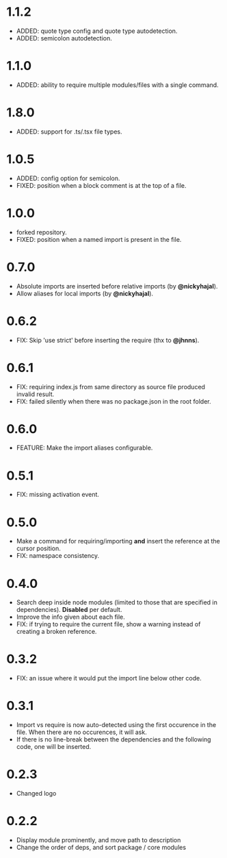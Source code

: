 # 1.1.2

- ADDED: quote type config and quote type autodetection.
- ADDED: semicolon autodetection.

# 1.1.0

- ADDED: ability to require multiple modules/files with a single command.

# 1.8.0

- ADDED: support for .ts/.tsx file types.

# 1.0.5

- ADDED: config option for semicolon.
- FIXED: position when a block comment is at the top of a file.

# 1.0.0

- forked repository.
- FIXED: position when a named import is present in the file.

# 0.7.0

- Absolute imports are inserted before relative imports (by **@nickyhajal**).
- Allow aliases for local imports (by **@nickyhajal**).

# 0.6.2

- FIX: Skip 'use strict' before inserting the require (thx to **@jhnns**).

# 0.6.1

- FIX: requiring index.js from same directory as source file produced invalid result.
- FIX: failed silently when there was no package.json in the root folder.

# 0.6.0

- FEATURE: Make the import aliases configurable.

# 0.5.1

- FIX: missing activation event.

# 0.5.0

- Make a command for requiring/importing **and** insert the reference at the cursor position.
- FIX: namespace consistency.

# 0.4.0

- Search deep inside node modules (limited to those that are specified in dependencies). **Disabled** per default.
- Improve the info given about each file.
- FIX: if trying to require the current file, show a warning instead of creating a broken reference.

# 0.3.2

- FIX: an issue where it would put the import line below other code.

# 0.3.1

- Import vs require is now auto-detected using the first occurence in the file. When there are no occurences, it will ask.
- If there is no line-break between the dependencies and the following code, one will be inserted.

# 0.2.3

- Changed logo

# 0.2.2

- Display module prominently, and move path to description
- Change the order of deps, and sort package / core modules